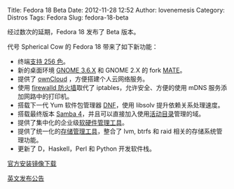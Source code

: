 Title: Fedora 18 Beta
Date: 2012-11-28 12:52
Author: lovenemesis
Category: Distros
Tags: Fedora
Slug: fedora-18-beta

经过数次的延期，Fedora 18 发布了 Beta 版本。

代号 Spherical Cow 的 Fedora 18 带来了如下新功能：

-   终端[支持 256
    色](http://fedoraproject.org/wiki/Features/256_Color_Terminals)。
-   新的桌面环境 [GNOME
    3.6.X](http://fedoraproject.org/wiki/Features/Gnome3.6) 和 GNOME 2.X
    的 fork
    [MATE](http://fedoraproject.org/wiki/Features/MATE-Desktop)。
-   提供了 [ownCloud](http://fedoraproject.org/wiki/Features/OwnCloud)
    ，方便搭建个人云网络服务。
-   使用 [firewalld
    防火墙](http://fedoraproject.org/wiki/Features/firewalld-default)取代了
    iptables，允许安全、方便的使用 mDNS 服务添加网路中的打印机。
-   搭载下一代 Yum 软件包管理器
    [DNF](http://fedoraproject.org/wiki/Features/DNF)，使用 libsolv
    提升依赖关系处理速度。
-   搭载最终版本 [Samba
    4](http://fedoraproject.org/wiki/Features/Samba4)，并且可以直接加入使用[活动目录](http://fedoraproject.org/wiki/Features/ActiveDirectory)管理的域。
-   提供了集中化的企业级[软硬件管理工具](http://fedoraproject.org/wiki/Features/AgentFreeManagement)。
-   提供了统一化的[存储管理工具](http://fedoraproject.org/wiki/Features/StorageManagement)，整合了
    lvm, btrfs 和 raid 相关的存储系统管理功能。
-   更新了 D，Haskell，Perl 和 Python 开发软件栈。

[官方安装镜像下载](http://fedoraproject.org/zh_CN/get-prerelease)

[英文发布公告](http://fedoraproject.org/wiki/Fedora_18_beta_release_notes)
